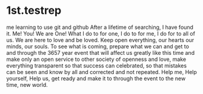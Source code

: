 # 1st.testrep
me learning to use git and github
After a lifetime of searching, I have found it. Me! You! We are One! What I do to for one, I do to for me, I do for to all of us. We are here to love and be loved. Keep open everything, our hearts our minds, our souls. To see what is coming, prepare what we can and get to and through the 3657 year event that will affect us greatly like this time and make only an open service to other society of openness and love, make everything transparent so that success can celebrated, so that mistakes can be seen and know by all and corrected and not repeated. 
Help me, Help yourself, Help us, get ready and make it to through the event to the new time, new world.
